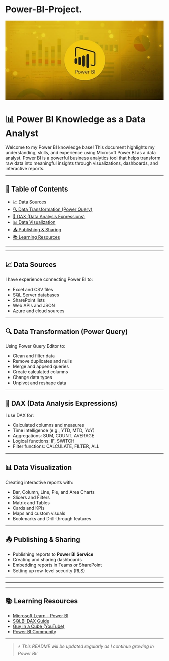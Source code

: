 # Power-BI-Project.

<img src="Power BI Image.jpg" alt="" /></a>
# 📊 Power BI Knowledge as a Data Analyst

Welcome to my Power BI knowledge base! This document highlights my understanding, skills, and experience using Microsoft Power BI as a data analyst. Power BI is a powerful business analytics tool that helps transform raw data into meaningful insights through visualizations, dashboards, and interactive reports.

---

## 📌 Table of Contents

- [📈 Data Sources](#-data-sources)
- [🔍 Data Transformation (Power Query)](#-data-transformation-power-query)
- [🧮 DAX (Data Analysis Expressions)](#-dax-data-analysis-expressions)
- [📊 Data Visualization](#-data-visualization)
- [📤 Publishing & Sharing](#-publishing--sharing)
- [📚 Learning Resources](#-learning-resources)

---

---

## 📈 Data Sources

I have experience connecting Power BI to:

- Excel and CSV files
- SQL Server databases
- SharePoint lists
- Web APIs and JSON
- Azure and cloud sources

---

## 🔍 Data Transformation (Power Query)

Using Power Query Editor to:

- Clean and filter data
- Remove duplicates and nulls
- Merge and append queries
- Create calculated columns
- Change data types
- Unpivot and reshape data

---

## 🧮 DAX (Data Analysis Expressions)

I use DAX for:

- Calculated columns and measures
- Time intelligence (e.g., YTD, MTD, YoY)
- Aggregations: SUM, COUNT, AVERAGE
- Logical functions: IF, SWITCH
- Filter functions: CALCULATE, FILTER, ALL

---

## 📊 Data Visualization

Creating interactive reports with:

- Bar, Column, Line, Pie, and Area Charts
- Slicers and Filters
- Matrix and Tables
- Cards and KPIs
- Maps and custom visuals
- Bookmarks and Drill-through features

---

## 📤 Publishing & Sharing

- Publishing reports to **Power BI Service**
- Creating and sharing dashboards
- Embedding reports in Teams or SharePoint
- Setting up row-level security (RLS)

---


---


---

## 📚 Learning Resources

- [Microsoft Learn - Power BI](https://learn.microsoft.com/en-us/power-bi/)
- [SQLBI DAX Guide](https://dax.guide/)
- [Guy in a Cube (YouTube)](https://www.youtube.com/user/pragmaticworks)
- [Power BI Community](https://community.powerbi.com/)

---

> ⚡ *This README will be updated regularly as I continue growing in Power BI!*

